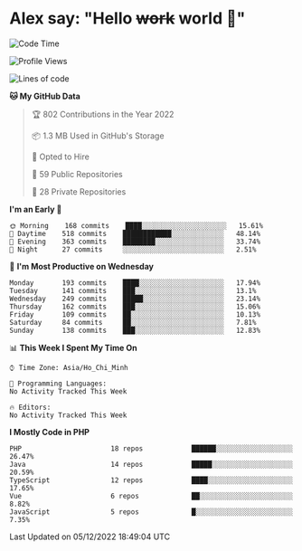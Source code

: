 # Alex say: "Hello ~~work~~ world 🐾"

<!--START_SECTION:waka-->
![Code Time](http://img.shields.io/badge/Code%20Time-839%20hrs%205%20mins-blue)

![Profile Views](http://img.shields.io/badge/Profile%20Views-2-blue)

![Lines of code](https://img.shields.io/badge/From%20Hello%20World%20I%27ve%20Written-1%20Million%20lines%20of%20code-blue)

**🐱 My GitHub Data** 

> 🏆 802 Contributions in the Year 2022
 > 
> 📦 1.3 MB Used in GitHub's Storage 
 > 
> 💼 Opted to Hire
 > 
> 📜 59 Public Repositories 
 > 
> 🔑 28 Private Repositories  
 > 
**I'm an Early 🐤** 

```text
🌞 Morning    168 commits    ████░░░░░░░░░░░░░░░░░░░░░   15.61% 
🌆 Daytime    518 commits    ████████████░░░░░░░░░░░░░   48.14% 
🌃 Evening    363 commits    ████████░░░░░░░░░░░░░░░░░   33.74% 
🌙 Night      27 commits     ░░░░░░░░░░░░░░░░░░░░░░░░░   2.51%

```
📅 **I'm Most Productive on Wednesday** 

```text
Monday       193 commits    ████░░░░░░░░░░░░░░░░░░░░░   17.94% 
Tuesday      141 commits    ███░░░░░░░░░░░░░░░░░░░░░░   13.1% 
Wednesday    249 commits    █████░░░░░░░░░░░░░░░░░░░░   23.14% 
Thursday     162 commits    ███░░░░░░░░░░░░░░░░░░░░░░   15.06% 
Friday       109 commits    ██░░░░░░░░░░░░░░░░░░░░░░░   10.13% 
Saturday     84 commits     ██░░░░░░░░░░░░░░░░░░░░░░░   7.81% 
Sunday       138 commits    ███░░░░░░░░░░░░░░░░░░░░░░   12.83%

```


📊 **This Week I Spent My Time On** 

```text
⌚︎ Time Zone: Asia/Ho_Chi_Minh

💬 Programming Languages: 
No Activity Tracked This Week

🔥 Editors: 
No Activity Tracked This Week

```

**I Mostly Code in PHP** 

```text
PHP                      18 repos            ██████░░░░░░░░░░░░░░░░░░░   26.47% 
Java                     14 repos            █████░░░░░░░░░░░░░░░░░░░░   20.59% 
TypeScript               12 repos            ████░░░░░░░░░░░░░░░░░░░░░   17.65% 
Vue                      6 repos             ██░░░░░░░░░░░░░░░░░░░░░░░   8.82% 
JavaScript               5 repos             █░░░░░░░░░░░░░░░░░░░░░░░░   7.35%

```



 Last Updated on 05/12/2022 18:49:04 UTC
<!--END_SECTION:waka-->
